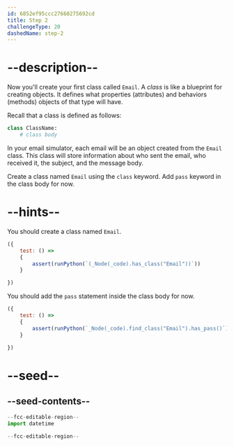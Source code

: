 ```yaml
---
id: 6852ef95ccc27660275692cd
title: Step 2
challengeType: 20
dashedName: step-2
---
```


# --description--

Now you'll create your first class called `Email`. A *class* is like a blueprint for creating objects. It defines what properties (attributes) and behaviors (methods) objects of that type will have.

Recall that a class is defined as follows:

```py
class ClassName:
    # class body
```

In your email simulator, each email will be an object created from the `Email` class. This class will store information about who sent the email, who received it, the subject, and the message body.

Create a class named `Email` using the `class` keyword. Add `pass` keyword in the class body for now.

# --hints--

You should create a class named `Email`.

```js
({
    test: () => 
    {
        assert(runPython(`(_Node(_code).has_class("Email"))`))
    }

})
```

You should add the `pass` statement inside the class body for now.

```js
({
    test: () => 
    {
        assert(runPython(`_Node(_code).find_class("Email").has_pass()`))
    }

})
```

# --seed--

## --seed-contents--

```py
--fcc-editable-region--
import datetime

--fcc-editable-region--
```

